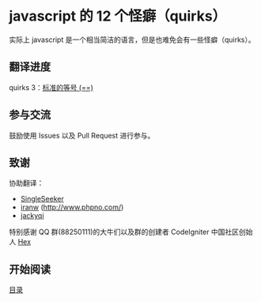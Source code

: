 javascript 的 12 个怪癖（quirks）
===================

实际上 javascript 是一个相当简洁的语言，但是也难免会有一些怪癖（quirks）。 

## 翻译进度

quirks 3：[标准的等号 (==)](https://github.com/justjavac/12-javascript-quirks/blob/master/cn/3-normal-equality-vs-the-double-equals.md)

## 参与交流

鼓励使用 Issues 以及 Pull Request 进行参与。

## 致谢

协助翻译：

- [SingleSeeker](http://weibo.com/singleseeker)
- [iranw](http://weibo.com/u/1564393001) (http://www.phpno.com/)
- [jackyqi](http://weibo.com/thankwsx)

特别感谢 QQ 群(88250111)的大牛们以及群的创建者 CodeIgniter 中国社区创始人 [Hex](http://weibo.com/hexhex)

## 开始阅读

[目录](./cn/content.md)
